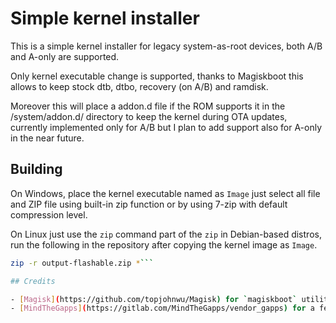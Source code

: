# Simple kernel installer

This is a simple kernel installer for legacy system-as-root devices, both A/B and A-only are supported.

Only kernel executable change is supported, thanks to Magiskboot this allows to keep stock dtb, dtbo, recovery (on A/B) and ramdisk.

Moreover this will place a addon.d file if the ROM supports it in the /system/addon.d/ directory to keep the kernel during OTA updates, currently implemented only for A/B but I plan to add support also for A-only in the near future. 

## Building

On Windows, place the kernel executable named as `Image` just select all file and ZIP file using built-in zip function or by using 7-zip with default compression level.

On Linux just use the `zip` command part of the `zip` in Debian-based distros, run the following in the repository after copying the kernel image as `Image`. 

```bash
zip -r output-flashable.zip *```

## Credits

- [Magisk](https://github.com/topjohnwu/Magisk) for `magiskboot` utility and `busybox` prebuilt for arm64-v8a.
- [MindTheGapps](https://gitlab.com/MindTheGapps/vendor_gapps) for a few functions for recovery installer script.
